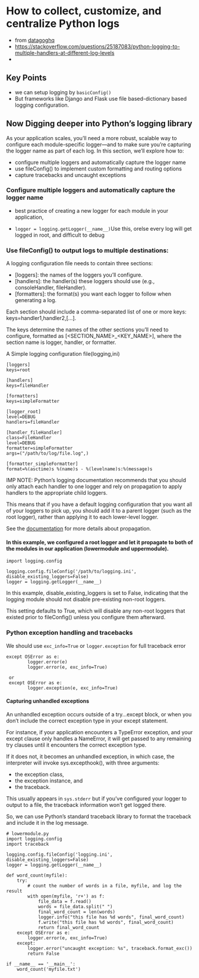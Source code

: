 # How to collect, customize, and centralize Python logs
- from [datagoghq](https://www.datadoghq.com/blog/python-logging-best-practices/)
- https://stackoverflow.com/questions/25187083/python-logging-to-multiple-handlers-at-different-log-levels
- 
## Key Points
- we can setup logging by `basicConfig()`
- But frameworks like Django and Flask use file based-dictionary based logging configuration.


## Now Digging deeper into Python’s logging library

As your application scales, you’ll need a more robust, scalable way to configure each module-specific logger—and to make sure you’re capturing the logger name as part of each log. In this section, we’ll explore how to:
 - configure multiple loggers and automatically capture the logger name
 - use fileConfig() to implement custom formatting and routing options
 - capture tracebacks and uncaught exceptions

### Configure multiple loggers and automatically capture the logger name
- best practice of creating a new logger for each module in your application,
    
- `logger = logging.getLogger(__name__)`Use this, orelse every log will get logged in root, and difficult to debug



### Use fileConfig() to output logs to multiple destinations:
A logging configuration file needs to contain three sections:

- [loggers]: the names of the loggers you’ll configure.
- [handlers]: the handler(s) these loggers should use (e.g., consoleHandler, fileHandler).
- [formatters]: the format(s) you want each logger to follow when generating a log.

Each section should include a comma-separated list of one or more keys: keys=handler1,handler2,[...]. 

The keys determine the names of the other sections you’ll need to configure, formatted as [<SECTION_NAME>_<KEY_NAME>], where the section name is logger, handler, or formatter. 

A Simple logging configuration file(logging,ini)

```
[loggers]
keys=root

[handlers]
keys=fileHandler

[formatters]
keys=simpleFormatter

[logger_root]
level=DEBUG
handlers=fileHandler

[handler_fileHandler]
class=FileHandler
level=DEBUG
formatter=simpleFormatter
args=("/path/to/log/file.log",)

[formatter_simpleFormatter]
format=%(asctime)s %(name)s - %(levelname)s:%(message)s
```

IMP NOTE:
Python’s logging documentation recommends that you should only attach each handler to one logger and rely on propagation to apply handlers to the appropriate child loggers. 

This means that if you have a default logging configuration that you want all of your loggers to pick up, you should add it to a parent logger (such as the root logger), rather than applying it to each lower-level logger. 

See the [documentation](https://docs.python.org/3/library/logging.html#logging.Logger.propagate) for more details about propagation.



#### In this example, we configured a root logger and let it propagate to both of the modules in our application (lowermodule and uppermodule).

```commandline
import logging.config

logging.config.fileConfig('/path/to/logging.ini', disable_existing_loggers=False)
logger = logging.getLogger(__name__)
```

In this example, disable_existing_loggers is set to False,  indicating that the logging module should not disable pre-existing non-root loggers. 

This setting defaults to True, which will disable any non-root loggers that existed prior to fileConfig() unless you configure them afterward.


### Python exception handling and tracebacks


We should use `exc_info=True` or `logger.exception` for full traceback error
```commandline
except OSError as e:
        logger.error(e)
        logger.error(e, exc_info=True)
        
 or
 except OSError as e:
        logger.exception(e, exc_info=True)      
```


#### Capturing unhandled exceptions

An unhandled exception occurs outside of a try...except block, or when you don’t include the correct exception type in your except statement. 

For instance, if your application encounters a TypeError exception, and your except clause only handles a NameError, it will get passed to any remaining try clauses until it encounters the correct exception type.

If it does not, it becomes an unhandled exception, 
in which case, the interpreter will invoke sys.excepthook(), with three arguments: 
- the exception class, 
- the exception instance, and 
- the traceback. 

This usually appears in `sys.stderr` but if you’ve configured your logger to output to a file, the traceback information won’t get logged there.

So, we can use Python’s standard traceback library to format the traceback and include it in the log message.

```commandline
# lowermodule.py
import logging.config
import traceback

logging.config.fileConfig('logging.ini', disable_existing_loggers=False)
logger = logging.getLogger(__name__)

def word_count(myfile):
    try:
        # count the number of words in a file, myfile, and log the result
        with open(myfile, 'r+') as f:
            file_data = f.read()
            words = file_data.split(" ")
            final_word_count = len(words)
            logger.info("this file has %d words", final_word_count)
            f.write("this file has %d words", final_word_count)
            return final_word_count
    except OSError as e:
        logger.error(e, exc_info=True)
    except:
        logger.error("uncaught exception: %s", traceback.format_exc())
        return False

if __name__ == '__main__':
    word_count('myfile.txt')
    
```
